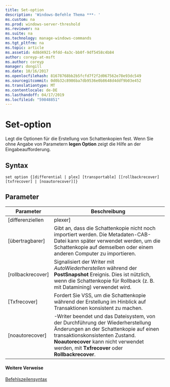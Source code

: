 ```yaml
---
title: Set-option
description: 'Windows-Befehle Thema ***- '
ms.custom: na
ms.prod: windows-server-threshold
ms.reviewer: na
ms.suite: na
ms.technology: manage-windows-commands
ms.tgt_pltfrm: na
ms.topic: article
ms.assetid: 4d8d4921-9fdd-4a3c-bb0f-9df5458c4b84
author: coreyp-at-msft
ms.author: coreyp
manager: dongill
ms.date: 10/16/2017
ms.openlocfilehash: 81678768bb2b5fcfd7f2f2d067562e78e93dc549
ms.sourcegitcommit: 0d0b32c8986ba7db9536e0b8648d4ddf9b03e452
ms.translationtype: MT
ms.contentlocale: de-DE
ms.lasthandoff: 04/17/2019
ms.locfileid: "59848851"
---
```

# <a name="set-option"></a>Set-option



Legt die Optionen für die Erstellung von Schattenkopien fest. Wenn Sie ohne Angabe von Parametern **legen Option** zeigt die Hilfe an der Eingabeaufforderung.

## <a name="syntax"></a>Syntax

```
set option {[differential | plex] [transportable] [[rollbackrecover] [txfrecover] | [noautorecover]]}
```

## <a name="parameters"></a>Parameter

|Parameter|Beschreibung|
|---------|-----------|
|[differenziellen | plexer]|Gibt den Typ der Schattenkopie zu erstellen, mit dem Anbieter an.|
|[übertragbarer]|Gibt an, dass die Schattenkopie nicht noch importiert werden. Die Metadaten-CAB-Datei kann später verwendet werden, um die Schattenkopie auf demselben oder einem anderen Computer zu importieren.|
|[rollbackrecover]|Signalisiert der Writer mit *AutoWiederherstellen* während der **PostSnapshot** Ereignis. Dies ist nützlich, wenn die Schattenkopie für Rollback (z. B. mit Datamining) verwendet wird.|
|[Txfrecover]|Fordert Sie VSS, um die Schattenkopie während der Erstellung im Hinblick auf Transaktionen konsistent zu machen.|
|[noautorecover]|-Writer beendet und das Dateisystem, von der Durchführung der Wiederherstellung Änderungen an der Schattenkopie auf einen transaktionskonsistenten Zustand. **Noautorecover** kann nicht verwendet werden, mit **Txfrecover** oder **Rollbackrecover**.|

#### <a name="additional-references"></a>Weitere Verweise

[Befehlszeilensyntax](command-line-syntax-key.md)